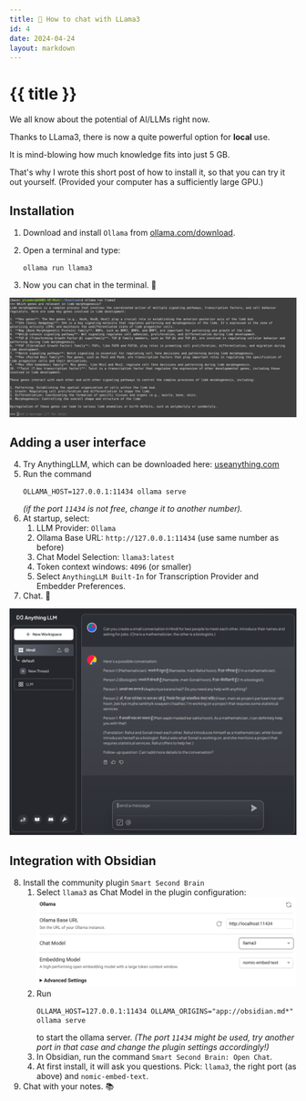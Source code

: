 ```yaml
---
title: 🦙 How to chat with LLama3 
id: 4
date: 2024-04-24
layout: markdown
---
```


# {{ title }}

We all know about the potential of AI/LLMs right now. 

Thanks to LLama3, there is now a quite powerful option for **local** use.

It is mind-blowing how much knowledge fits into just 5 GB.


That's why I wrote this short post of how to install it, so that you can try it out yourself. (Provided your computer has a sufficiently large GPU.)

## Installation

1. Download and install `Ollama` from [ollama.com/download](https://ollama.com/download). 

2. Open a terminal and type: 
    ```
    ollama run llama3
    ``` 

3. Now you can chat in the terminal. 🎉

![](imgs/ollama_limb.png)

## Adding a user interface

4. Try AnythingLLM, which can be downloaded here: [useanything.com](https://useanything.com/)
5. Run the command 
    ```
    OLLAMA_HOST=127.0.0.1:11434 ollama serve
    ``` 
    _(if the port `11434` is not free, change it to another number)._
6. At startup, select:
    1. LLM Provider: `Ollama`
    2. Ollama Base URL: `http://127.0.0.1:11434` (use same number as before)
    3. Chat Model Selection: `llama3:latest`
    4. Token context windows: `4096` (or smaller)
   6. Select `AnythingLLM Built-In` for Transcription Provider and Embedder Preferences.
7. Chat. 💁


![](imgs/anythingllm_demo.png)

## Integration with Obsidian

8. Install the community plugin `Smart Second Brain`
    1. Select `llama3` as Chat Model in the plugin configuration:
    ![](imgs/obsidian_s2b_1.png)
    2. Run 
        ```
        OLLAMA_HOST=127.0.0.1:11434 OLLAMA_ORIGINS="app://obsidian.md*" ollama serve
        ``` 
        to start the ollama server. 
        _(The port `11434` might be used, try another port in that case and change the plugin settings accordingly!)_
    3. In Obsidian, run the command `Smart Second Brain: Open Chat`. 
    4. At first install, it will ask you questions. Pick: `llama3`, the right port (as above) and `nomic-embed-text`.
9. Chat with your notes. 📚


